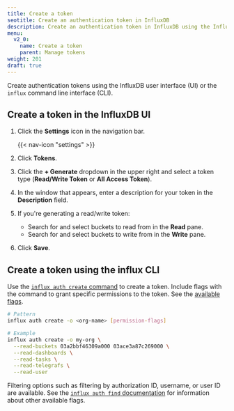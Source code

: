 ```yaml
---
title: Create a token
seotitle: Create an authentication token in InfluxDB
description: Create an authentication token in InfluxDB using the InfluxDB UI or the `influx` CLI.
menu:
  v2_0:
    name: Create a token
    parent: Manage tokens
weight: 201
draft: true
---
```


Create authentication tokens using the InfluxDB user interface (UI) or the `influx`
command line interface (CLI).

## Create a token in the InfluxDB UI

1. Click the **Settings** icon in the navigation bar.

    {{< nav-icon "settings" >}}

2. Click **Tokens**.
3. Click the **+ Generate** dropdown in the upper right and select a token type (**Read/Write Token** or **All Access Token**).
4. In the window that appears, enter a description for your token in the **Description** field.
5. If you're generating a read/write token:
    - Search for and select buckets to read from in the **Read** pane.
    - Search for and select buckets to write from in the **Write** pane.
5. Click **Save**.

## Create a token using the influx CLI

Use the [`influx auth create` command](/v2.0/reference/cli/influx/auth/create) to create a token.
Include flags with the command to grant specific permissions to the token.
See the [available flags](/v2.0/reference/cli/influx/auth/create#flags).

```sh
# Pattern
influx auth create -o <org-name> [permission-flags]

# Example
influx auth create -o my-org \
  --read-buckets 03a2bbf46309a000 03ace3a87c269000 \
  --read-dashboards \
  --read-tasks \
  --read-telegrafs \
  --read-user
```

Filtering options such as filtering by authorization ID, username, or user ID are available.
See the [`influx auth find` documentation](/v2.0/reference/cli/influx/auth/find)
for information about other available flags.
